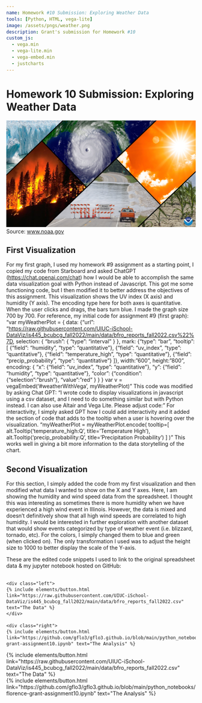 ```yaml
---
name: Homework #10 Submission: Exploring Weather Data
tools: [Python, HTML, vega-lite]
image: /assets/pngs/weather.png
description: Grant's submission for Homework #10
custom_js:
  - vega.min
  - vega-lite.min
  - vega-embed.min
  - justcharts
---
```


# Homework 10 Submission: Exploring Weather Data

![Weather Exploration](/assets/pngs/weather.png) 
Source: www.noaa.gov

## First Visualization 

<vegachart schema-url="{{ gflo3.github.io }}/assets/json/myWeatherPlot.json" style="width: 100%"></vegachart>

For my first graph, I used my homework #9 assignment as a starting point, I copied my code from Starboard and asked ChatGPT (https://chat.openai.com/chat) how I would be able to accomplish the same data visualization goal with Python instead of Javascript. This got me some functioning code, but I then modified it to better address the objectives of this assignment. This visualization shows the UV index (X axis) and humidity (Y axis). The encoding type here for both axes is quantitative. When the user clicks and drags, the bars turn blue. I made the graph size 700 by 700. For reference, my initial code for assignment #9 (first graph): “var myWeatherPlot = { data: {“url”: “https://raw.githubusercontent.com/UIUC-iSchool-DataViz/is445_bcubcg_fall2022/main/data/bfro_reports_fall2022.csv%22%7D, selection: { “brush”: { “type”: “interval” } }, mark: {“type”: “bar”, “tooltip”: [ {“field”: “humidity”, “type”: “quantitative”}, {“field”: “uv_index”, “type”: “quantitative”}, {“field”: “temperature_high”, “type”: “quantitative”}, {“field”: “precip_probability”, “type”: “quantitative”} ]}, width:”600”, height:”800”, encoding: { “x”: {“field”: “uv_index”, “type”: “quantitative”}, “y”: {“field”: “humidity”, “type”: “quantitative”}, “color”: {“condition”: {“selection”:”brush”}, “value”:”red” } } }
var v = vegaEmbed(‘#weatherWithVega’, myWeatherPlot)”
This code was modified by asking Chat GPT: “I wrote code to display visualizations in javascript using a csv dataset, and I need to do something similar but with Python instead. I can also use Altair and Vega Lite. Please adjust code:”
For interactivity, I simply asked GPT how I could add interactivity and it added the section of code that adds to the tooltip when a user is hovering over the visualization.
“myWeatherPlot = myWeatherPlot.encode( tooltip=[ alt.Tooltip(‘temperature_high:Q’, title=’Temperature High’), alt.Tooltip(‘precip_probability:Q’, title=’Precipitation Probability’) ]
)”
This works well in giving a bit more information to the data storytelling of the chart.

## Second Visualization 
<vegachart schema-url="{{ gflo3.github.io }}/assets/json/myWeatherPlot2.json" style="width: 100%"></vegachart>

For this section, I simply added the code from my first visualization and then modified what data I wanted to show on the X and Y axes. Here, I am showing the humidity and wind speed data from the spreadsheet. I thought this was interesting as sometimes there is more humidity when we have experienced a high wind event in Illinois. However, the data is mixed and doesn’t definitively show that all high wind speeds are correlated to high humidity. I would be interested in further exploration with another dataset that would show events categorized by type of weather event (i.e. blizzard, tornado, etc).
For the colors, I simply changed them to blue and green (when clicked on). The only transformation I used was to adjust the height size to 1000 to better display the scale of the Y-axis.

These are the edited code snippets I used to link to the original spreadsheet data & my jupyter notebook hosted on GitHub:

```

<div class="left">
{% include elements/button.html link="https://raw.githubusercontent.com/UIUC-iSchool-DataViz/is445_bcubcg_fall2022/main/data/bfro_reports_fall2022.csv" text="The Data" %}
</div>

<div class="right">
{% include elements/button.html link="https://github.com/gflo3/gflo3.github.io/blob/main/python_notebooks/florence-grant-assignment10.ipynb" text="The Analysis" %}
```

<!-- these are written in a combo of html and liquid --> 

<div class="left">
{% include elements/button.html link="https://raw.githubusercontent.com/UIUC-iSchool-DataViz/is445_bcubcg_fall2022/main/data/bfro_reports_fall2022.csv" text="The Data" %}
</div>

<div class="right">
{% include elements/button.html link="https://github.com/gflo3/gflo3.github.io/blob/main/python_notebooks/florence-grant-assignment10.ipynb" text="The Analysis" %}
</div>

